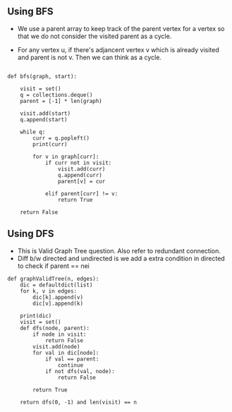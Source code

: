 ## Using BFS

- We use a parent array to keep track of the parent vertex for a vertex so that we do not consider the visited parent as a cycle.

- For any vertex u, if there's adjancent vertex v which is already visited and parent is not v. Then we can think as a cycle. 

``` 

def bfs(graph, start):

    visit = set()
    q = collections.deque()
    parent = [-1] * len(graph)

    visit.add(start)
    q.append(start)

    while q:
        curr = q.popleft()
        print(curr)

        for v in graph[curr]:
            if curr not in visit:
                visit.add(curr)
                q.append(curr)
                parent[v] = cur
            
            elif parent[curr] != v:
                return True
    
    return False

```

## Using DFS  

- This is Valid Graph Tree question. Also refer to redundant connection.
- Diff b/w directed and undirected is we add a extra condition in directed to check if parent == nei


```
def graphValidTree(n, edges):
    dic = defaultdict(list)
    for k, v in edges:
        dic[k].append(v)
        dic[v].append(k)

    print(dic)
    visit = set()
    def dfs(node, parent):
        if node in visit:
            return False
        visit.add(node)
        for val in dic[node]:
            if val == parent:
                continue
            if not dfs(val, node):
                return False
        
        return True
    
    return dfs(0, -1) and len(visit) == n

```